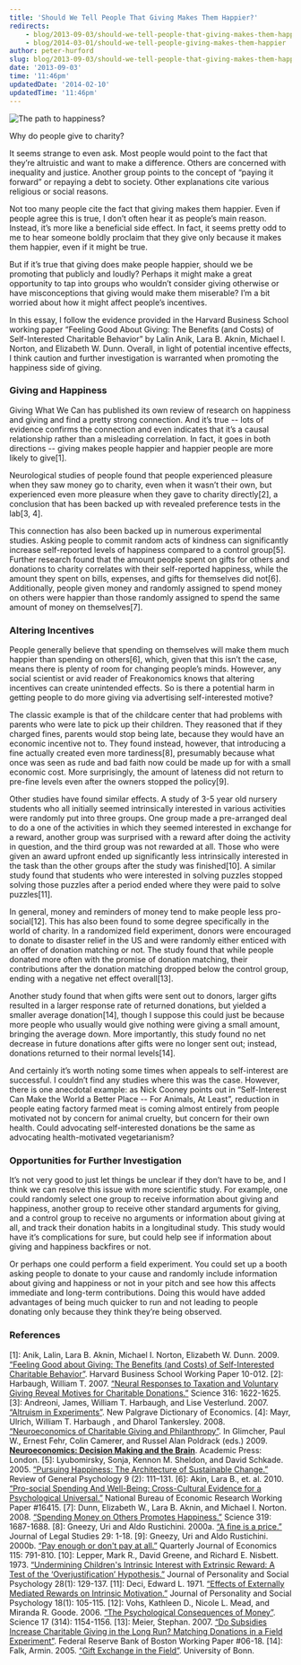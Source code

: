 ```yaml
---
title: 'Should We Tell People That Giving Makes Them Happier?'
redirects:
    - blog/2013-09-03/should-we-tell-people-that-giving-makes-them-happier
    - blog/2014-03-01/should-we-tell-people-giving-makes-them-happier
author: peter-hurford
slug: blog/2013-09-03/should-we-tell-people-that-giving-makes-them-happier
date: '2013-09-03'
time: '11:46pm'
updatedDate: '2014-02-10'
updatedTime: '11:46pm'
---
```

![The path to happiness?](/images/uploads/happiness_400.jpg "Happiness")

Why do people give to charity?

It seems strange to even ask. Most people would point to the fact that they’re altruistic and want to make a difference. Others are concerned with inequality and justice. Another group points to the concept of “paying it forward” or repaying a debt to society. Other explanations cite various religious or social reasons.

Not too many people cite the fact that giving makes them happier. Even if people agree this is true, I don’t often hear it as people’s main reason. Instead, it’s more like a beneficial side effect. In fact, it seems pretty odd to me to hear someone boldly proclaim that they give only because it makes them happier, even if it might be true.

But if it’s true that giving does make people happier, should we be promoting that publicly and loudly? Perhaps it might make a great opportunity to tap into groups who wouldn’t consider giving otherwise or have misconceptions that giving would make them miserable? I’m a bit worried about how it might affect people’s incentives.

In this essay, I follow the evidence provided in the Harvard Business School working paper “Feeling Good About Giving: The Benefits (and Costs) of Self-Interested Charitable Behavior” by Lalin Anik, Lara B. Aknin, Michael I. Norton, and Elizabeth W. Dunn. Overall, in light of potential incentive effects, I think caution and further investigation is warranted when promoting the happiness side of giving.

### Giving and Happiness

Giving What We Can has published its own review of research on happiness and giving and find a pretty strong connection. And it’s true -- lots of evidence confirms the connection and even indicates that it’s a causal relationship rather than a misleading correlation. In fact, it goes in both directions -- giving makes people happier and happier people are more likely to give[1].

Neurological studies of people found that people experienced pleasure when they saw money go to charity, even when it wasn’t their own, but experienced even more pleasure when they gave to charity directly[2], a conclusion that has been backed up with revealed preference tests in the lab[3, 4].

This connection has also been backed up in numerous experimental studies. Asking people to commit random acts of kindness can significantly increase self-reported levels of happiness compared to a control group[5]. Further research found that the amount people spent on gifts for others and donations to charity correlates with their self-reported happiness, while the amount they spent on bills, expenses, and gifts for themselves did not[6]. Additionally, people given money and randomly assigned to spend money on others were happier than those randomly assigned to spend the same amount of money on themselves[7].

### Altering Incentives

People generally believe that spending on themselves will make them much happier than spending on others[6], which, given that this isn’t the case, means there is plenty of room for changing people’s minds. However, any social scientist or avid reader of Freakonomics knows that altering incentives can create unintended effects. So is there a potential harm in getting people to do more giving via advertising self-interested motive?

The classic example is that of the childcare center that had problems with parents who were late to pick up their children. They reasoned that if they charged fines, parents would stop being late, because they would have an economic incentive not to. They found instead, however, that introducing a fine actually created even more tardiness[8], presumably because what once was seen as rude and bad faith now could be made up for with a small economic cost. More surprisingly, the amount of lateness did not return to pre-fine levels even after the owners stopped the policy[9].

Other studies have found similar effects. A study of 3-5 year old nursery students who all initially seemed intrinsically interested in various activities were randomly put into three groups. One group made a pre-arranged deal to do a one of the activities in which they seemed interested in exchange for a reward, another group was surprised with a reward after doing the activity in question, and the third group was not rewarded at all. Those who were given an award upfront ended up significantly less intrinsically interested in the task than the other groups after the study was finished[10]. A similar study found that students who were interested in solving puzzles stopped solving those puzzles after a period ended where they were paid to solve puzzles[11].

In general, money and reminders of money tend to make people less pro-social[12]. This has also been found to some degree specifically in the world of charity. In a randomized field experiment, donors were encouraged to donate to disaster relief in the US and were randomly either enticed with an offer of donation matching or not. The study found that while people donated more often with the promise of donation matching, their contributions after the donation matching dropped below the control group, ending with a negative net effect overall[13].

Another study found that when gifts were sent out to donors, larger gifts resulted in a larger response rate of returned donations, but yielded a smaller average donation[14], though I suppose this could just be because more people who usually would give nothing were giving a small amount, bringing the average down. More importantly, this study found no net decrease in future donations after gifts were no longer sent out; instead, donations returned to their normal levels[14].

And certainly it’s worth noting some times when appeals to self-interest are successful. I couldn’t find any studies where this was the case. However, there is one anecdotal example: as Nick Cooney points out in “Self-Interest Can Make the World a Better Place -- For Animals, At Least”, reduction in people eating factory farmed meat is coming almost entirely from people motivated not by concern for animal cruelty, but concern for their own health. Could advocating self-interested donations be the same as advocating health-motivated vegetarianism?

### Opportunities for Further Investigation

It’s not very good to just let things be unclear if they don’t have to be, and I think we can resolve this issue with more scientific study. For example, one could randomly select one group to receive information about giving and happiness, another group to receive other standard arguments for giving, and a control group to receive no arguments or information about giving at all, and track their donation habits in a longitudinal study. This study would have it’s complications for sure, but could help see if information about giving and happiness backfires or not.

Or perhaps one could perform a field experiment. You could set up a booth asking people to donate to your cause and randomly include information about giving and happiness or not in your pitch and see how this affects immediate and long-term contributions. Doing this would have added advantages of being much quicker to run and not leading to people donating only because they think they’re being observed.

### References

[1]: Anik, Lalin, Lara B. Aknin, Michael I. Norton, Elizabeth W. Dunn. 2009\. [“Feeling Good about Giving: The Benefits (and Costs) of Self-Interested Charitable Behavior”](http://www.hbs.edu/faculty/Publication%20Files/10-012.pdf). Harvard Business School Working Paper 10-012.
[2]: Harbaugh, William T. 2007\. [“Neural Responses to Taxation and Voluntary Giving Reveal Motives for Charitable Donations.”](http://www.wisebrain.org/papers/NeuralAltruism.pdf) Science 316: 1622-1625.
[3]: Andreoni, James, William T. Harbaugh, and Lise Vesterlund. 2007\. [“Altruism in Experiments”](http://www.pitt.edu/~vester/Palgrave.pdf). New Palgrave Dictionary of Economics.
[4]: Mayr, Ulrich, William T. Harbaugh , and Dharol Tankersley. 2008\. [“Neuroeconomics of Charitable Giving and Philanthropy”](http://darkwing.uoregon.edu/~thinking/documents/MayrHarbaughTankersley.pdf). In Glimcher, Paul W., Ernest Fehr, Colin Camerer, and Russel Alan Poldrack (eds.) 2009\. **[Neuroeconomics: Decision Making and the Brain](http://www.amazon.com/books/dp/0123741769)**. Academic Press: London.
[5]: Lyubomirsky, Sonja, Kennon M. Sheldon, and David Schkade. 2005\. [“Pursuing Happiness: The Architecture of Sustainable Change.”](http://sonjalyubomirsky.com/wp-content/themes/sonjalyubomirsky/papers/LSS2005.pdf) Review of General Psychology 9 (2): 111–131.
[6]: Akin, Lara B., et. al. 2010\. [“Pro-social Spending And Well-Being: Cross-Cultural Evidence for a Psychological Universal.”](http://barringtonleigh.net/publications/w16415.pdf) National Bureau of Economic Research Working Paper #16415.
[7]: Dunn, Elizabeth W., Lara B. Aknin, and Michael I. Norton. 2008\. [“Spending Money on Others Promotes Happiness.”](http://www.people.hbs.edu/mnorton/dunn%20aknin%20norton.pdf) Science 319: 1687-1688.
[8]: Gneezy, Uri and Aldo Rustichini. 2000a. [“A fine is a price.”](http://rady.ucsd.edu/faculty/directory/gneezy/pub/docs/fine.pdf) Journal of Legal Studies 29: 1-18\.
[9]: Gneezy, Uri and Aldo Rustichini. 2000b. [“Pay enough or don't pay at all.”](http://management.ucsd.edu/faculty/directory/gneezy/pub/docs/pay-enough.pdf) Quarterly Journal of Economics 115: 791-810.
[10]: Lepper, Mark R., David Greene, and Richard E. Nisbett. 1973\. [“Undermining Children's Intrinsic Interest with Extrinsic Reward: A Test of the ‘Overjustification’ Hypothesis.”](http://psycnet.apa.org/index.cfm?fa=buy.optionToBuy&uid=1974-10497-001) Journal of Personality and Social Psychology 28(1): 129-137.
[11]: Deci, Edward L. 1971\. [“Effects of Externally Mediated Rewards on Intrinsic Motivation.”](http://psycnet.apa.org/index.cfm?fa=buy.optionToBuy&uid=1971-22190-001) Journal of Personality and Social Psychology 18(1): 105-115.
[12]: Vohs, Kathleen D., Nicole L. Mead, and Miranda R. Goode. 2006\. [“The Psychological Consequences of Money”](http://www.sciencemag.org/content/314/5802/1154.short). Science 17 (314): 1154-1156.
[13]: Meier, Stephan. 2007\. [“Do Subsidies Increase Charitable Giving in the Long Run? Matching Donations in a Field Experiment”](http://www.bos.frb.org/economic/wp/wp2006/wp0618.pdf). Federal Reserve Bank of Boston Working Paper #06-18\.
[14]: Falk, Armin. 2005\. [“Gift Exchange in the Field”](http://www.ucl.ac.uk/~uctpshu/falk.pdf). University of Bonn.
